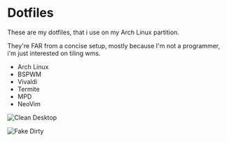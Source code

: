 # Dotfiles

These are my dotfiles, that i use on my Arch Linux partition.

They're FAR from a concise setup, mostly because I'm not a programmer, i'm just interested on tiling wms.

* Arch Linux
* BSPWM
* Vivaldi
* Termite
* MPD
* NeoVim

![Clean Desktop](https://imgur.com/LwZeEql.png)


![Fake Dirty](https://imgur.com/DhwrShm.png)

